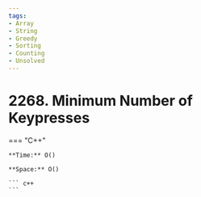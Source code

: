 ```yaml
---
tags:
- Array
- String
- Greedy
- Sorting
- Counting
- Unsolved
---
```



# 2268. Minimum Number of Keypresses

=== "C++"

    **Time:** O()

    **Space:** O()

    ``` c++
    ```